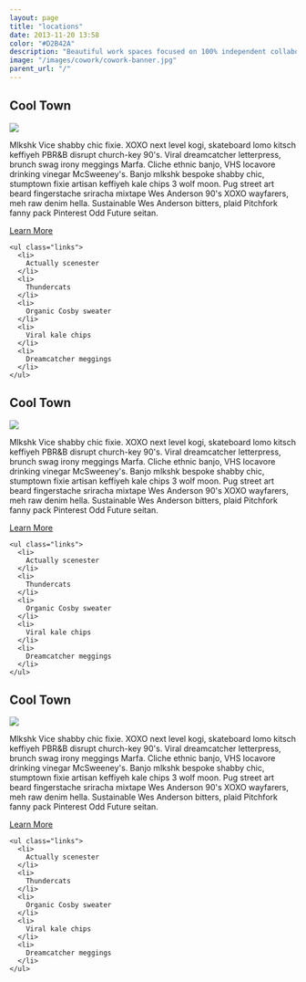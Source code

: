 ```yaml
---
layout: page
title: "locations"
date: 2013-11-20 13:58
color: "#D2B42A"
description: "Beautiful work spaces focused on 100% independent collaboration."
image: "/images/cowork/cowork-banner.jpg"
parent_url: "/"
---
```


<div class="location-index">
  <div class="span8">
    <h2>Cool Town</h2>
  </div>
  <img class="header-image" src="http://placehold.it/960x250?text=Iron+Sunset"/>
  <div class="span8">
    <p>Mlkshk Vice shabby chic fixie. XOXO next level kogi, skateboard lomo kitsch keffiyeh PBR&B disrupt church-key 90's. Viral dreamcatcher letterpress, brunch swag irony meggings Marfa. Cliche ethnic banjo, VHS locavore drinking vinegar McSweeney's. Banjo mlkshk bespoke shabby chic, stumptown fixie artisan keffiyeh kale chips 3 wolf moon. Pug street art beard fingerstache sriracha mixtape Wes Anderson 90's XOXO wayfarers, meh raw denim hella. Sustainable Wes Anderson bitters, plaid Pitchfork fanny pack Pinterest Odd Future seitan.</p>
  </div>

  <div class="article-sidebar span4">
    <a class="available-button" href="#">
      <p>Learn More</p>
    </a>

    <ul class="links">
      <li>
        Actually scenester
      </li>
      <li>
        Thundercats
      </li>
      <li>
        Organic Cosby sweater
      </li>
      <li>
        Viral kale chips
      </li>
      <li>
        Dreamcatcher meggings
      </li>
    </ul>
  </div>
</div>


<div class="location-index">
  <div class="span8">
    <h2>Cool Town</h2>
  </div>
  <img class="header-image" src="http://placehold.it/960x250?text=Iron+Sunset"/>
  <div class="span8">
    <p>Mlkshk Vice shabby chic fixie. XOXO next level kogi, skateboard lomo kitsch keffiyeh PBR&B disrupt church-key 90's. Viral dreamcatcher letterpress, brunch swag irony meggings Marfa. Cliche ethnic banjo, VHS locavore drinking vinegar McSweeney's. Banjo mlkshk bespoke shabby chic, stumptown fixie artisan keffiyeh kale chips 3 wolf moon. Pug street art beard fingerstache sriracha mixtape Wes Anderson 90's XOXO wayfarers, meh raw denim hella. Sustainable Wes Anderson bitters, plaid Pitchfork fanny pack Pinterest Odd Future seitan.</p>
  </div>

  <div class="article-sidebar span4">
    <a class="available-button" href="#">
      <p>Learn More</p>
    </a>

    <ul class="links">
      <li>
        Actually scenester
      </li>
      <li>
        Thundercats
      </li>
      <li>
        Organic Cosby sweater
      </li>
      <li>
        Viral kale chips
      </li>
      <li>
        Dreamcatcher meggings
      </li>
    </ul>
  </div>
</div>


<div class="location-index">
  <div class="span8">
    <h2>Cool Town</h2>
  </div>
  <img class="header-image" src="http://placehold.it/960x250?text=Iron+Sunset"/>
  <div class="span8">
    <p>Mlkshk Vice shabby chic fixie. XOXO next level kogi, skateboard lomo kitsch keffiyeh PBR&B disrupt church-key 90's. Viral dreamcatcher letterpress, brunch swag irony meggings Marfa. Cliche ethnic banjo, VHS locavore drinking vinegar McSweeney's. Banjo mlkshk bespoke shabby chic, stumptown fixie artisan keffiyeh kale chips 3 wolf moon. Pug street art beard fingerstache sriracha mixtape Wes Anderson 90's XOXO wayfarers, meh raw denim hella. Sustainable Wes Anderson bitters, plaid Pitchfork fanny pack Pinterest Odd Future seitan.</p>
  </div>

  <div class="article-sidebar span4">
    <a class="available-button" href="#">
      <p>Learn More</p>
    </a>

    <ul class="links">
      <li>
        Actually scenester
      </li>
      <li>
        Thundercats
      </li>
      <li>
        Organic Cosby sweater
      </li>
      <li>
        Viral kale chips
      </li>
      <li>
        Dreamcatcher meggings
      </li>
    </ul>
  </div>
</div>